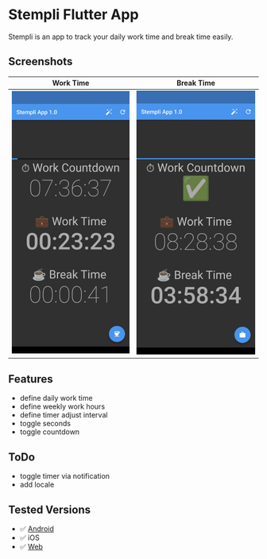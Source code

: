 # Stempli Flutter App

Stempli is an app to track your daily work time and break time easily.

## Screenshots

Work Time | Break Time
:-:|:-:
![Screenshot](screenshots/Screenshot1.jpg) | ![Screenshot](screenshots/Screenshot2.jpg)


## Features

- define daily work time 
- define weekly work hours
- define timer adjust interval
- toggle seconds
- toggle countdown


## ToDo

- toggle timer via notification
- add locale

## Tested Versions

- ✅ [Android](https://github.com/mirkoole/Stempli-Flutter-App/releases/download/v1.1.0/app-release.apk)
- ✅ iOS
- ✅ [Web](https://mirkoole.github.io/Stempli-Flutter-App/)

